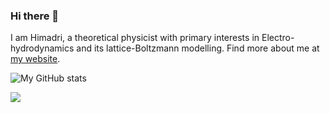 ### Hi there 👋

<!--
**hsbasu/hsbasu** is a ✨ _special_ ✨ repository because its `README.md` (this file) appears on your GitHub profile.

Here are some ideas to get you started:

- 🔭 I’m currently working on ...
- 🌱 I’m currently learning ...
- 👯 I’m looking to collaborate on ...
- 🤔 I’m looking for help with ...
- 💬 Ask me about ...
- 📫 How to reach me: ...
- 😄 Pronouns: ...
- ⚡ Fun fact: ...
-->

I am Himadri, a theoretical physicist with primary interests in Electro-hydrodynamics and its lattice-Boltzmann modelling. Find more about me at [my website][1].

![My GitHub stats][2]
<!--
<img align="center" src="https://github-readme-stats.vercel.app/api?username=hsbasu&custom_title=my%20contributions%20:&show_icons=true&title_color=bbbbbb&text_color=dddddd&icon_color=990000&bg_color=111111" />
-->
<img align="center" src="https://github-readme-stats.vercel.app/api/top-langs/?username=hsbasu&langs_count=8&title_color=bbbbbb&text_color=dddddd&icon_color=990000&layout=compact&bg_color=111111" />

[1]: https://hsbasu.github.io
[2]: https://github-readme-stats.vercel.app/api?username=hsbasu&custom_title=My%20GitHub%20stats:&show_icons=true&theme=tokyonight
